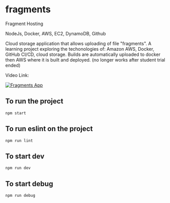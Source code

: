 # fragments

Fragment Hosting

NodeJs, Docker, AWS, EC2, DynamoDB, Github

Cloud storage application that allows uploading of file "fragments". A learning project exploring the techonologies of: Amazon AWS, Docker, GitHub CI/CD, cloud storage. Builds are automatically uploaded to docker then AWS where it is built and deployed. (no longer works after student trial ended)

Video Link:

[![Fragments App](https://img.youtube.com/vi/rORvsT_bzyg/0.jpg)](https://www.youtube.com/watch?v=rORvsT_bzyg)

## To run the project

`npm start`

## To run eslint on the project

`npm run lint`

## To start dev

`npm run dev`

## To start debug

`npm run debug`
